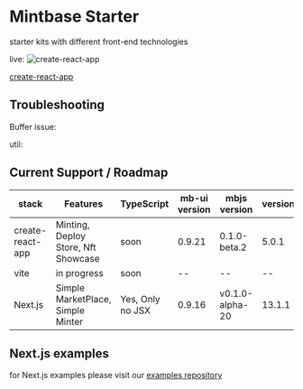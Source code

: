 # Mintbase Starter
starter kits with different front-end technologies


live:
![create-react-app](https://miro.medium.com/max/464/1*LxtdsVO0UnRDlrale42riQ.png)

[create-react-app](https://mb-starter-create-react-app.vercel.app/)

## Troubleshooting

Buffer issue:


util:


## Current Support / Roadmap
| stack            | Features                            | TypeScript       | mb-ui version | mbjs version    | version |
|------------------|-------------------------------------|------------------|---------------|-----------------|---------|
| create-react-app | Minting, Deploy Store, Nft Showcase | soon             | 0.9.21        | 0.1.0-beta.2    | 5.0.1   |
| vite             | in progress                         | soon             | --            | --              | --      |
| Next.js          | Simple MarketPlace, Simple Minter   | Yes, Only no JSX | 0.9.16        | v0.1.0-alpha-20 | 13.1.1  |


## Next.js examples

for Next.js examples please visit our [examples repository](https://github.com/Mintbase/examples)